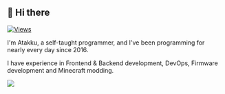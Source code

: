 <h2>👋 Hi there</h2>

<div>
  <a href="https://github.com/Atakku"><img src="https://komarev.com/ghpvc/?username=Atakku&label=views&style=flat-square&color=E91E63" alt="Views"/></a>
</div>

I'm Atakku, a self-taught programmer, and I've been programming for nearly every day since 2016.

I have experience in Frontend & Backend development, DevOps, Firmware development and Minecraft modding.

<a href="https://join.neko.rs"><img src="https://github-readme-stats.vercel.app/api/wakatime?username=Atakku&api_domain=wakapi.atakku.dev&layout=compact&langs_count=20&theme=aura_dark"></a>

